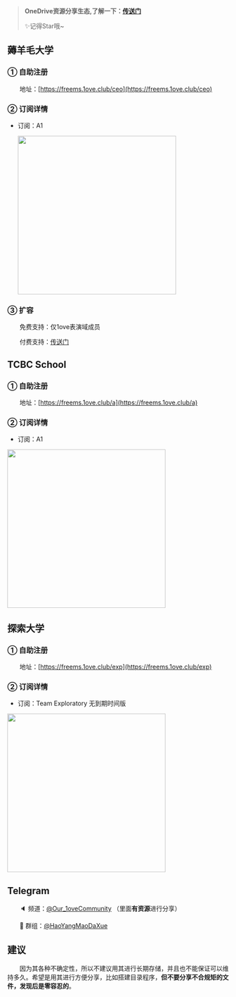 >  **OneDrive资源分享生态,了解一下：[传送门](https://1ove.club/1oveCommunity.html)**
>
>
>  
>  ✨记得Star哦~

## 薅羊毛大学

### ① 自助注册

&emsp;&emsp;地址：[https://freems.1ove.club/ceo](https://freems.1ove.club/ceo)

### ② 订阅详情

* 订阅：A1

  <img src="https://cdn.jsdelivr.net/gh/qiantigers/p000i000c/PicGo/1588486277071a675b9243c1ddebb.jpg" width=360 />



### ③ 扩容

&emsp;&emsp;免费支持：仅1ove表演域成员

&emsp;&emsp;付费支持：[传送门](https://shop.1ove.club/buy/7)

## TCBC School

### ① 自助注册

&emsp;&emsp;地址：[https://freems.1ove.club/a](https://freems.1ove.club/a)

### ② 订阅详情

* 订阅：A1

<img src="https://p.pstatp.com/origin/pgc-image/c573b471a7d042459fca46ee29d5b3f4" width=360 />



## 探索大学

### ① 自助注册

&emsp;&emsp;地址：[https://freems.1ove.club/exp](https://freems.1ove.club/exp)

### ② 订阅详情

* 订阅：Team Exploratory 无到期时间版

<img src="https://p.pstatp.com/origin/pgc-image/a69ec05fc1db4711a3cf78f44301413c" width=360 />

## Telegram

&emsp;&emsp;🔈 频道：[@Our_1oveCommunity](https://t.me/Our_1oveCommunity) （里面**有资源**进行分享）

&emsp;&emsp;💬 群组：[@HaoYangMaoDaXue](https://t.me/HaoYangMaoDaXue)

## 建议

&emsp;&emsp;因为其各种不确定性，所以不建议用其进行长期存储，并且也不能保证可以维持多久。希望是用其进行方便分享，比如搭建目录程序，**但不要分享不合规矩的文件，发现后是零容忍的**。

